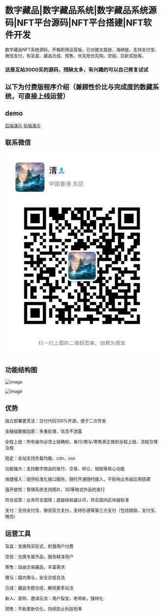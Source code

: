 # 数字藏品|数字藏品系统|数字藏品系统源码|NFT平台源码|NFT平台搭建|NFT软件开发

数字藏品NFT系统源码，开箱即用运营版，已对接文昌链、海峡链，支持支付宝、微信支付，有盲盒、藏品合成、预售、优先抢优先购、空投、拉新奖励等。

### 这是互站3000买的源码，残缺太多，有兴趣的可以自己修复试试

## 以下为付费版程序介绍（兼顾性价比与完成度的数藏系统，可直接上线运营）

## demo

[后端演示](http://101.42.227.86:8001)    [前端演示](http://101.42.227.86:8002/)

## 联系微信

![image](微信图片_20220826221857.jpg)

## 功能结构图

![image](https://s1.ax1x.com/2022/08/25/v21mYq.png)

![image](https://s1.ax1x.com/2022/08/25/v21G79.png)

## 优势

独立部署更灵活：交付代码100%开源，便于二次开发

金融级数据加密：多重处理，信息不泄露

全程上链：所有操作必须上链确权，发行/赠与/寄售真正做到全程上链，流程合理合规

稳定：全站支持负载均衡、cdn、oss

功能强大：支持数字商品的发行、交易、转让、销毁等核心功能

快捷接入：提供标准化接口服务，随时开通随时接入，不影响业务层应用搭建

强开放性：管理系统支持图片、3D等格式作品的发行

符合监管：业务符合国情；底链经权威认可，符合国内区块链标准

支付：支持支付宝、微信官方支付，支持杉德等第三方支付（包括银联、支付宝、微信）

## 运营工具

盲盒：变换购买形式，刺激用户付费

空投：兑换专属作品，服务精准用户

寄售：自由交易藏品，丰富需求

赠与：国内赠与，安全合规合法

合成：藏品专题合成，解锁更多玩法

新人、首购、邀请玩法：用户裂变，老带新，强转化

预售：不断更新优化，持续防止科技抢单



